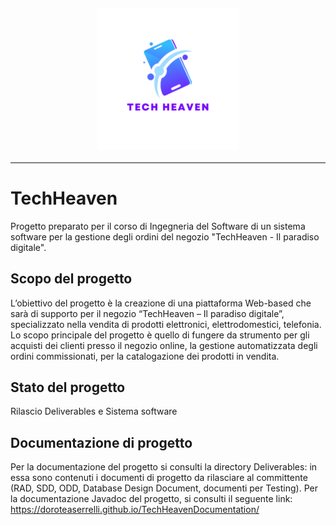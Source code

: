 <div style="display: flex; justify-content: center; align-items: center; border-bottom:2px solid gray">
        <img id="logo" src="img/logo.png" alt="" style="padding: 20px; width: 45%; height: 45%;">
</div>

# TechHeaven
Progetto preparato per il corso di Ingegneria del Software di un sistema software per la gestione degli ordini del negozio "TechHeaven - Il paradiso digitale".

## Scopo del progetto
L’obiettivo del progetto è la creazione di una piattaforma Web-based che sarà di supporto per il negozio “TechHeaven – Il paradiso digitale”, specializzato nella vendita di prodotti elettronici, elettrodomestici, telefonia.
Lo scopo principale del progetto è quello di fungere da strumento per gli acquisti dei clienti presso il negozio online, la gestione automatizzata degli ordini commissionati, per la catalogazione dei prodotti in vendita.

## Stato del progetto
Rilascio Deliverables e Sistema software

## Documentazione di progetto
Per la documentazione del progetto si consulti la directory Deliverables: in essa sono contenuti i documenti di progetto da rilasciare al committente (RAD, SDD, ODD, Database Design Document, documenti per Testing).
Per la documentazione Javadoc del progetto, si consulti il seguente link: https://doroteaserrelli.github.io/TechHeavenDocumentation/
